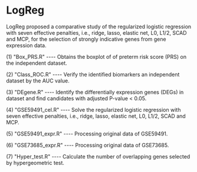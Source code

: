 # LogReg
LogReg proposed a comparative study of the regularized logistic regression with seven effective penalties, i.e., ridge, lasso, elastic net, L0, L1/2, SCAD and MCP, for the selection of strongly indicative genes from gene expression data. 

(1) "Box_PRS.R"  ----  Obtains the boxplot of of preterm risk score (PRS) on the independent dataset.

(2) "Class_ROC.R" ----   Verify the identified biomarkers an independent dataset by the AUC value.
						 					 
(3) "DEgene.R" ----   Identify the differentially expression genes (DEGs) in dataset 
					   and find candidates with adjusted P-value < 0.05.		

(4) "GSE59491_cel.R" ----  Solve the regularized logistic regression with seven effective penalties, 
							i.e., ridge, lasso, elastic net, L0, L1/2, SCAD and MCP. 				  

(5) "GSE59491_expr.R" ----  Processing original data of GSE59491. 	

(6) "GSE73685_expr.R" ----  Processing original data of GSE73685. 	

(7) "Hyper_test.R" ----  Calculate the number of overlapping genes selected by hypergeometric test. 	
